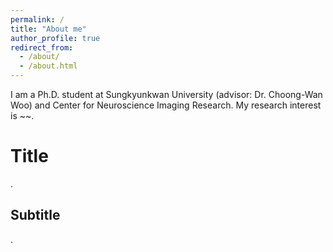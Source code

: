 ```yaml
---
permalink: /
title: "About me"
author_profile: true
redirect_from: 
  - /about/
  - /about.html
---
```


I am a Ph.D. student at Sungkyunkwan University (advisor: Dr. Choong-Wan Woo) and Center for Neuroscience Imaging Research. My research interest is ~~.

Title
======
.


Subtitle
------
.